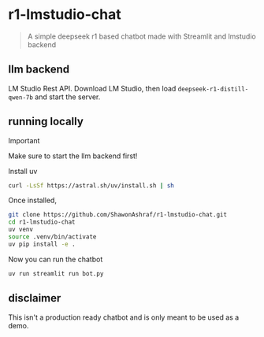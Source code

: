# r1-lmstudio-chat

> A simple deepseek r1 based chatbot made with Streamlit and lmstudio backend

## llm backend

LM Studio Rest API. Download LM Studio, then load `deepseek-r1-distill-qwen-7b` and start the server.

## running locally

> [!IMPORTANT]
> Make sure to start the llm backend first!

Install uv

```bash
curl -LsSf https://astral.sh/uv/install.sh | sh
```

Once installed,

```bash
git clone https://github.com/ShawonAshraf/r1-lmstudio-chat.git
cd r1-lmstudio-chat
uv venv
source .venv/bin/activate
uv pip install -e .
```

Now you can run the chatbot

```bash
uv run streamlit run bot.py
```

## disclaimer

This isn't a production ready chatbot and is only meant to be used as a demo.
